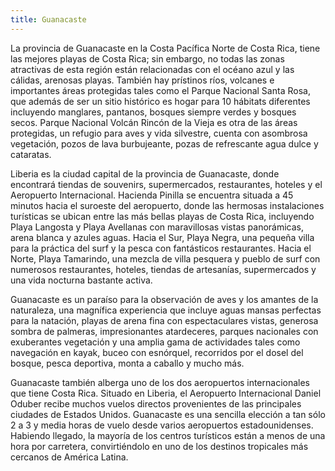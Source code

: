 ```yaml
---
title: Guanacaste
---
```

La provincia de Guanacaste en la Costa Pacífica Norte de Costa Rica, tiene las mejores playas de Costa Rica; sin embargo, no todas las zonas atractivas de esta región están relacionadas con el océano azul y las cálidas, arenosas playas. También hay prístinos ríos, volcanes e importantes áreas protegidas tales como el Parque Nacional Santa Rosa, que además de ser un sitio histórico es hogar para 10 hábitats diferentes incluyendo manglares, pantanos, bosques siempre verdes y bosques secos. Parque Nacional Volcán Rincón de la Vieja es otra de las áreas protegidas, un refugio para aves y vida silvestre, cuenta con asombrosa vegetación, pozos de lava burbujeante, pozas de refrescante agua dulce y cataratas.

Liberia es la ciudad capital de la provincia de Guanacaste, donde encontrará tiendas de souvenirs, supermercados, restaurantes, hoteles y el Aeropuerto Internacional. Hacienda Pinilla se encuentra situada a 45 minutos hacia el suroeste del aeropuerto, donde las hermosas instalaciones turísticas se ubican entre las más bellas playas de Costa Rica, incluyendo Playa Langosta y Playa Avellanas con maravillosas vistas panorámicas, arena blanca y azules aguas. Hacia el Sur, Playa Negra, una pequeña villa para la práctica del surf y la pesca con fantásticos restaurantes. Hacia el Norte, Playa Tamarindo, una mezcla de villa pesquera y pueblo de surf con numerosos restaurantes, hoteles, tiendas de artesanías, supermercados y una vida nocturna bastante activa.

Guanacaste es un paraíso para la observación de aves y los amantes de la naturaleza, una magnífica experiencia que incluye aguas mansas perfectas para la natación, playas de arena fina con espectaculares vistas, generosa sombra de palmeras, impresionantes atardeceres, parques nacionales con exuberantes vegetación y una amplia gama de actividades tales como navegación en kayak, buceo con esnórquel, recorridos por el dosel del bosque, pesca deportiva, monta a caballo y mucho más.

Guanacaste también alberga uno de los dos aeropuertos internacionales que tiene Costa Rica. Situado en Liberia, el Aeropuerto Internacional Daniel Oduber recibe muchos vuelos directos provenientes de las principales ciudades de Estados Unidos. Guanacaste es una sencilla elección a tan sólo 2 a 3 y media horas de vuelo desde varios aeropuertos estadounidenses. Habiendo llegado, la mayoría de los centros turísticos están a menos de una hora por carretera, convirtiéndolo en uno de los destinos tropicales más cercanos de América Latina.
